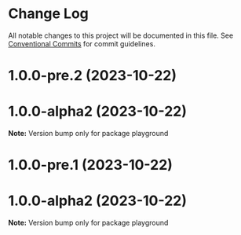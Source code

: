 # Change Log

All notable changes to this project will be documented in this file.
See [Conventional Commits](https://conventionalcommits.org) for commit guidelines.

# 1.0.0-pre.2 (2023-10-22)

# 1.0.0-alpha2 (2023-10-22)

**Note:** Version bump only for package playground

# 1.0.0-pre.1 (2023-10-22)

# 1.0.0-alpha2 (2023-10-22)

**Note:** Version bump only for package playground
